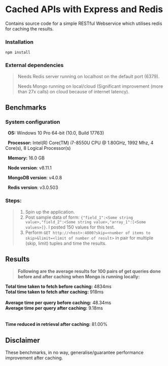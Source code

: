 # Cached APIs with Express and Redis
Contains source code for a simple RESTful Webservice which utilises redis for caching the results.

### Installation
```
npm install
```

### External dependencies
> Needs Redis server running on localhost on the default port (6379).
>
> Needs Mongo running on local/cloud (Significant improvement (more than 27x calls) on cloud because of internet latency).


## Benchmarks
### System configuration
&nbsp;
**OS:** Windows 10 Pro 64-bit (10.0, Build 17763)

&nbsp;
**Processor:** Intel(R) Core(TM) i7-8550U CPU @ 1.80GHz, 1992 Mhz, 4 Core(s), 8 Logical Processor(s)


&nbsp;
**Memory:** 16.0 GB


&nbsp;
**Node version**: v8.11.1


&nbsp;
**MongoDB version**: v4.0.8


&nbsp;
**Redis version**: v3.0.503


### Steps:
>  1. Spin up the application.
>  2. Post sample data of form: ```{"field_1":<Some string value>,"field_2":<Some string value>,"array_1":[<Some values>]}```. I posted 150 values for this test.
>  3. Perform ```GET http://<host>:4000?skip=<number of items to skip>&limit=<limit of number of result>``` in pair for multiple (skip, limit) tuples and time the results.


## Results
> **Following are the average results for 100 pairs of get queries done before and after caching when Mongo is running locally:**

**Total time taken to fetch before caching:** 4834ms<br>
**Total time taken to fetch after caching:** 918ms
<br><br>
**Average time per query before caching:** 48.34ms<br>
**Average time per query after caching:** 9.18ms
<br><br><br>
**Time reduced in retrieval after caching:** 81.00%

## Disclaimer
These benchmarks, in no way, generalise/guarantee performance improvement after caching.
> 
